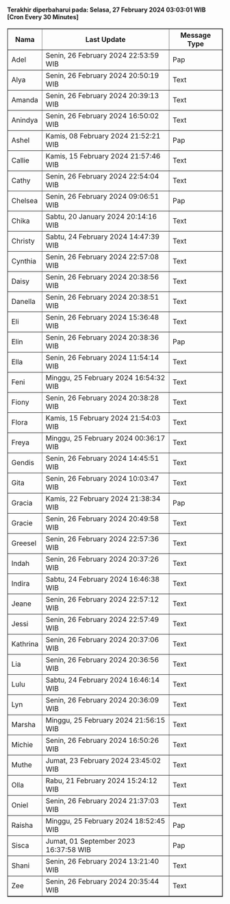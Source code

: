 #### Terakhir diperbaharui pada: Selasa, 27 February 2024 03:03:01 WIB [Cron Every 30 Minutes]

<table border='1'><tr><th>Nama</th><th>Last Update</th><th>Message Type</th></tr><tr><td>Adel</td><td>Senin, 26 February 2024 22:53:59 WIB</td><td>Pap</td></tr><tr><td>Alya</td><td>Senin, 26 February 2024 20:50:19 WIB</td><td>Text</td></tr><tr><td>Amanda</td><td>Senin, 26 February 2024 20:39:13 WIB</td><td>Text</td></tr><tr><td>Anindya</td><td>Senin, 26 February 2024 16:50:02 WIB</td><td>Text</td></tr><tr><td>Ashel</td><td>Kamis, 08 February 2024 21:52:21 WIB</td><td>Pap</td></tr><tr><td>Callie</td><td>Kamis, 15 February 2024 21:57:46 WIB</td><td>Text</td></tr><tr><td>Cathy</td><td>Senin, 26 February 2024 22:54:04 WIB</td><td>Text</td></tr><tr><td>Chelsea</td><td>Senin, 26 February 2024 09:06:51 WIB</td><td>Pap</td></tr><tr><td>Chika</td><td>Sabtu, 20 January 2024 20:14:16 WIB</td><td>Text</td></tr><tr><td>Christy</td><td>Sabtu, 24 February 2024 14:47:39 WIB</td><td>Text</td></tr><tr><td>Cynthia</td><td>Senin, 26 February 2024 22:57:08 WIB</td><td>Text</td></tr><tr><td>Daisy</td><td>Senin, 26 February 2024 20:38:56 WIB</td><td>Text</td></tr><tr><td>Danella</td><td>Senin, 26 February 2024 20:38:51 WIB</td><td>Text</td></tr><tr><td>Eli</td><td>Senin, 26 February 2024 15:36:48 WIB</td><td>Text</td></tr><tr><td>Elin</td><td>Senin, 26 February 2024 20:38:36 WIB</td><td>Pap</td></tr><tr><td>Ella</td><td>Senin, 26 February 2024 11:54:14 WIB</td><td>Text</td></tr><tr><td>Feni</td><td>Minggu, 25 February 2024 16:54:32 WIB</td><td>Text</td></tr><tr><td>Fiony</td><td>Senin, 26 February 2024 20:38:28 WIB</td><td>Text</td></tr><tr><td>Flora</td><td>Kamis, 15 February 2024 21:54:03 WIB</td><td>Text</td></tr><tr><td>Freya</td><td>Minggu, 25 February 2024 00:36:17 WIB</td><td>Text</td></tr><tr><td>Gendis</td><td>Senin, 26 February 2024 14:45:51 WIB</td><td>Text</td></tr><tr><td>Gita</td><td>Senin, 26 February 2024 10:03:47 WIB</td><td>Text</td></tr><tr><td>Gracia</td><td>Kamis, 22 February 2024 21:38:34 WIB</td><td>Pap</td></tr><tr><td>Gracie</td><td>Senin, 26 February 2024 20:49:58 WIB</td><td>Text</td></tr><tr><td>Greesel</td><td>Senin, 26 February 2024 22:57:36 WIB</td><td>Text</td></tr><tr><td>Indah</td><td>Senin, 26 February 2024 20:37:26 WIB</td><td>Text</td></tr><tr><td>Indira</td><td>Sabtu, 24 February 2024 16:46:38 WIB</td><td>Text</td></tr><tr><td>Jeane</td><td>Senin, 26 February 2024 22:57:12 WIB</td><td>Text</td></tr><tr><td>Jessi</td><td>Senin, 26 February 2024 22:57:49 WIB</td><td>Text</td></tr><tr><td>Kathrina</td><td>Senin, 26 February 2024 20:37:06 WIB</td><td>Text</td></tr><tr><td>Lia</td><td>Senin, 26 February 2024 20:36:56 WIB</td><td>Text</td></tr><tr><td>Lulu</td><td>Sabtu, 24 February 2024 16:46:14 WIB</td><td>Text</td></tr><tr><td>Lyn</td><td>Senin, 26 February 2024 20:36:09 WIB</td><td>Text</td></tr><tr><td>Marsha</td><td>Minggu, 25 February 2024 21:56:15 WIB</td><td>Text</td></tr><tr><td>Michie</td><td>Senin, 26 February 2024 16:50:26 WIB</td><td>Text</td></tr><tr><td>Muthe</td><td>Jumat, 23 February 2024 23:45:02 WIB</td><td>Text</td></tr><tr><td>Olla</td><td>Rabu, 21 February 2024 15:24:12 WIB</td><td>Text</td></tr><tr><td>Oniel</td><td>Senin, 26 February 2024 21:37:03 WIB</td><td>Text</td></tr><tr><td>Raisha</td><td>Minggu, 25 February 2024 18:52:45 WIB</td><td>Pap</td></tr><tr><td>Sisca</td><td>Jumat, 01 September 2023 16:37:58 WIB</td><td>Pap</td></tr><tr><td>Shani</td><td>Senin, 26 February 2024 13:21:40 WIB</td><td>Text</td></tr><tr><td>Zee</td><td>Senin, 26 February 2024 20:35:44 WIB</td><td>Text</td></tr></table>